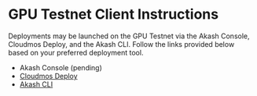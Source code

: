 # GPU Testnet Client Instructions

Deployments may be launched on the GPU Testnet via the Akash Console,  Cloudmos Deploy, and the Akash CLI.   Follow the links provided below based on your preferred deployment tool.

* Akash Console (pending)
* [Cloudmos Deploy](cloudmos-deploy.md)
* [Akash CLI](detailed-steps/)
